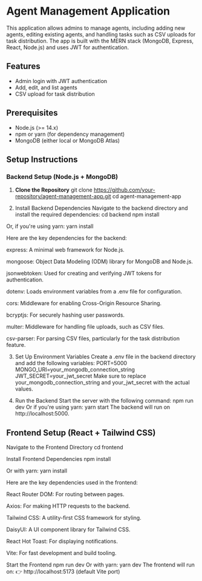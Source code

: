 # Agent Management Application

This application allows admins to manage agents, including adding new agents, editing existing agents, and handling tasks such as CSV uploads for task distribution. The app is built with the MERN stack (MongoDB, Express, React, Node.js) and uses JWT for authentication.

## Features
- Admin login with JWT authentication
- Add, edit, and list agents
- CSV upload for task distribution


## Prerequisites

- Node.js (>= 14.x)
- npm or yarn (for dependency management)
- MongoDB (either local or MongoDB Atlas)

## Setup Instructions

### Backend Setup (Node.js + MongoDB)

1. **Clone the Repository**
   git clone https://github.com/your-repository/agent-management-app.git
   cd agent-management-app

2. Install Backend Dependencies
Navigate to the backend directory and install the required dependencies:
cd backend
npm install

Or, if you're using yarn:
yarn install

Here are the key dependencies for the backend:

express: A minimal web framework for Node.js.

mongoose: Object Data Modeling (ODM) library for MongoDB and Node.js.

jsonwebtoken: Used for creating and verifying JWT tokens for authentication.

dotenv: Loads environment variables from a .env file for configuration.

cors: Middleware for enabling Cross-Origin Resource Sharing.

bcryptjs: For securely hashing user passwords.

multer: Middleware for handling file uploads, such as CSV files.

csv-parser: For parsing CSV files, particularly for the task distribution feature.

3. Set Up Environment Variables
Create a .env file in the backend directory and add the following variables:
PORT=5000
MONGO_URI=your_mongodb_connection_string
JWT_SECRET=your_jwt_secret
Make sure to replace your_mongodb_connection_string and your_jwt_secret with the actual values.

4. Run the Backend
Start the server with the following command:
npm run dev
Or if you're using yarn:
yarn start
The backend will run on http://localhost:5000.

## Frontend Setup (React + Tailwind CSS)

Navigate to the Frontend Directory
cd frontend

Install Frontend Dependencies
npm install

Or with yarn:
yarn install


Here are the key dependencies used in the frontend:

React Router DOM: For routing between pages.

Axios: For making HTTP requests to the backend.

Tailwind CSS: A utility-first CSS framework for styling.

DaisyUI: A UI component library for Tailwind CSS.

React Hot Toast: For displaying notifications.

Vite: For fast development and build tooling.

Start the Frontend
npm run dev
Or with yarn:
yarn dev
The frontend will run on:
👉 http://localhost:5173 (default Vite port)